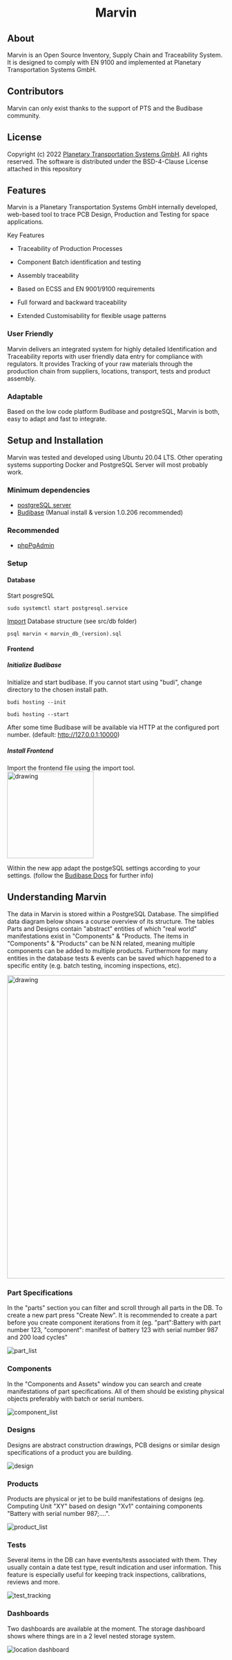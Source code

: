 
<h1 align="center">
  Marvin
</h1>


## About 
Marvin is an Open Source Inventory, Supply Chain and Traceability System. It is designed to comply with EN 9100 and implemented at Planetary Transportation Systems GmbH.

## Contributors
Marvin can only exist thanks to the support of PTS and the Budibase community.

## License
Copyright (c) 2022 [Planetary Transportation Systems GmbH](https://www.pts.space). All rights reserved. The software is distributed under the BSD-4-Clause License attached in this repository

## Features
Marvin is a Planetary Transportation Systems GmbH internally developed, web-based tool to trace PCB Design, Production and Testing for space applications.

Key Features
* Traceability of Production Processes
* Component Batch identification and testing
* Assembly traceability

* Based on ECSS and EN 9001/9100 requirements
* Full forward and backward traceability
* Extended Customisability for flexible usage patterns

### User Friendly
Marvin delivers an integrated system for highly detailed Identification and Traceability reports with user friendly data entry for compliance with regulators. It provides Tracking of your raw materials through the production chain from suppliers, locations, transport, tests and product assembly. 

### Adaptable
Based on the low code platform Budibase and postgreSQL, Marvin is both, easy to adapt and fast to integrate. 

## Setup and Installation
Marvin was tested and developed using Ubuntu 20.04 LTS. Other operating systems supporting Docker and PostgreSQL Server will most probably work.

### Minimum dependencies
* [postgreSQL server](https://www.postgresql.org/download/linux/ubuntu/)
* [Budibase](https://docs.budibase.com/docs/budibase-cli-setup#manual-install-of-budibase-cli) (Manual install & version 1.0.206 recommended)


### Recommended
* [phpPgAdmin](https://github.com/phppgadmin/phppgadmin/releases)

### Setup


#### Database
Start posgreSQL
```
sudo systemctl start postgresql.service
```
[Import](https://www.postgresql.org/docs/8.1/backup.html#BACKUP-DUMP-RESTORE) Database structure (see src/db folder)
```
psql marvin < marvin_db_(version).sql
```
#### Frontend
##### Initialize Budibase
Initialize and start budibase. If you cannot start using "budi", change directory to the chosen install path.
``` 
budi hosting --init

budi hosting --start
```

After some time Budibase will be available via HTTP at the configured port number. (default: http://127.0.0.1:10000)

##### Install Frontend 
Import the frontend file using the import tool.
<br/>
<img src="pictures/screenshots/create_app.png" alt="drawing" width="200"/>
<br/>

Within the new app adapt the postgeSQL settings according to your settings. (follow the [Budibase Docs](https://docs.budibase.com/docs/postgresql-1) for further info)

## Understanding Marvin

The data in Marvin is stored within a PostgreSQL Database. The simplified data diagram below shows a course overview of its structure. The tables Parts and Designs contain "abstract" entities of which "real world" manifestations exist in "Components" & "Products. The items in "Components" & "Products" can be N:N related, meaning multiple components can be added to multiple products. Furthermore for many entities in the database tests & events can be saved which happened to a specific entity (e.g. batch testing, incoming inspections, etc).

<img src="doc/simplified_db_schema.jpg" alt="drawing" width="700"/>


### Part Specifications
In the "parts" section you can filter and scroll through all parts in the DB. To create a new part press "Create New". It is recommended to create a part before you create component iterations from it (eg. "part":Battery with part number 123, "component": manifest of battery 123 with serial number 987 and 200 load cycles"

![part_list](pictures/screenshots/part_specifications.png)

### Components
In the "Components and Assets" window you can search and create manifestations of part specifications. All of them should be existing physical objects preferably with batch or serial numbers.

![component_list](pictures/screenshots/filtered_components.png)

### Designs
Designs are abstract construction drawings, PCB designs or similar design specifications of a product you are building.

![design](pictures/screenshots/design_specification.png)

### Products
Products are physical or jet to be build manifestations of designs (eg. Computing Unit "XY" based on design "Xv1" containing components "Battery with serial number 987;....".

![product_list](pictures/screenshots/product_list.png)

### Tests
Several items in the DB can have events/tests associated with them. They usually contain a date test type, result indication and user information.
This feature is especially useful for keeping track inspections, calibrations, reviews and more.

![test_tracking](pictures/screenshots/test_event_tracking.png)

### Dashboards
Two dashboards are available at the moment. The storage dashboard shows where things are in a 2 level nested storage system.

![location dashboard](pictures/screenshots/location_dashboard.png)
